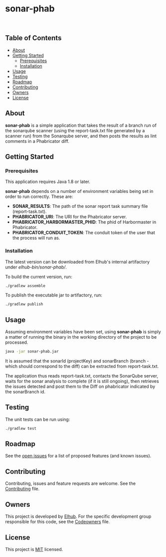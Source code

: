 # sonar-phab

[<img src="https://img.shields.io/badge/repo-github-blue" alt="">](https://github.com/elhub/devxp-sonar-phab)
[<img src="https://img.shields.io/badge/issues-jira-orange" alt="">](https://jira.elhub.cloud/issues/?jql=project%20%3D%20%22Team%20Dev%22%20AND%20component%20%3D%20devxp-sonar-phab%20AND%20status%20!%3D%20Done)
[<img src="https://teamcity.elhub.cloud/app/rest/builds/buildType:(id:DevXp_DevXpSonarPhab_PublishDocs)/statusIcon" alt="">](https://teamcity.elhub.cloud/project/DevXp_DevXpSonarPhab?mode=builds#all-projects)
[<img src="https://sonar.elhub.cloud/api/project_badges/measure?project=no.elhub.devxp%3Adevxp-sonar-phab&metric=alert_status" alt="">](https://sonar.elhub.cloud/dashboard?id=no.elhub.devxp%3Adevxp-sonar-phab)
[<img src="https://sonar.elhub.cloud/api/project_badges/measure?project=no.elhub.devxp%3Adevxp-sonar-phab&metric=ncloc" alt="">](https://sonar.elhub.cloud/dashboard?id=no.elhub.devxp%3Adevxp-sonar-phab)
[<img src="https://sonar.elhub.cloud/api/project_badges/measure?project=no.elhub.devxp%3Adevxp-sonar-phab&metric=bugs" alt="">](https://sonar.elhub.cloud/dashboard?id=no.elhub.devxp%3Adevxp-sonar-phab)
[<img src="https://sonar.elhub.cloud/api/project_badges/measure?project=no.elhub.devxp%3Adevxp-sonar-phab&metric=vulnerabilities" alt="">](https://sonar.elhub.cloud/dashboard?id=no.elhub.devxp%3Adevxp-sonar-phab)
[<img src="https://sonar.elhub.cloud/api/project_badges/measure?project=no.elhub.devxp%3Adevxp-sonar-phab&metric=coverage" alt="">](https://sonar.elhub.cloud/dashboard?id=no.elhub.devxp%3Adevxp-sonar-phab)

## Table of Contents

* [About](#about)
* [Getting Started](#getting-started)
  * [Prerequisites](#prerequisites)
  * [Installation](#installation)
* [Usage](#usage)
* [Testing](#testing)
* [Roadmap](#roadmap)
* [Contributing](#contributing)
* [Owners](#owners)
* [License](#license)


## About

**sonar-phab** is a simple application that takes the result of a branch run of the sonarqube scanner (using the
report-task.txt file generated by a scanner run) from the Sonarqube server, and then posts the results as lint
comments in a Phabricator diff.

## Getting Started

### Prerequisites

This application requires Java 1.8 or later.

**sonar-phab** depends on a number of environment variables being set in order to run correctly. These are:

* **SONAR_RESULTS**: The path of the sonar report task summary file (report-task.txt).
* **PHABRICATOR_URI**: The URI for the Phabricator server.
* **PHABRICATOR_HARBORMASTER_PHID**: The phid of Harbormaster in Phabricator.
* **PHABRICATOR_CONDUIT_TOKEN**: The conduit token of the user that the process will run as.

### Installation

The latest version can be downloaded from Elhub's internal artifactory under _elhub-bin/sonar-phab/_.

To build the current version, run:

```sh
./gradlew assemble
```

To publish the executable jar to artifactory, run:

```sh
./gradlew publish
```

## Usage

Assuming environment variables have been set, using **sonar-phab** is simply a matter of running the binary
in the working directory of the project to be processed.

```sh
java -jar sonar-phab.jar
```

It is assumed that the sonarId (projectKey) and sonarBranch (branch - which should correspond to the diff) can be
extracted from report-task.txt.

The application thus reads report-task.txt, contacts the SonarQube server, waits for the sonar analysis to complete
(if it is still ongoing), then retrieves the issues detected and post them to the Diff on phabricator indicated by
the sonarBranch id.

## Testing

The unit tests can be run using:

```sh
./gradlew test
```

## Roadmap

See the [open issues](https://jira.elhub.cloud/link-to-issues) for a list of proposed features (and known issues).

## Contributing

Contributing, issues and feature requests are welcome. See the
[Contributing](https://github.com/elhub/dev-tools-sonar-phab/blob/main/CONTRIBUTING.md) file.

## Owners

This project is developed by [Elhub](https://github.com/elhub). For the specific development group responsible for this
code, see the [Codeowners](https://github.com/elhub/dev-tools-sonar-phab/blob/main/CODEOWNERS) file.

## License

This project is [MIT](https://github.com/elhub/dev-tools-sonar-phab/blob/main/LICENSE.md) licensed.
